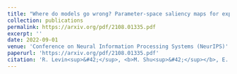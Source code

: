 ```yaml
---
title: "Where do models go wrong? Parameter-space saliency maps for explainability."
collection: publications
permalink: https://arxiv.org/pdf/2108.01335.pdf
excerpt: ''
date: 2022-09-01
venue: 'Conference on Neural Information Processing Systems (NeurIPS)'
paperurl: 'https://arxiv.org/pdf/2108.01335.pdf'
citation: 'R. Levin<sup>&#42;</sup>, <b>M. Shu<sup>&#42;</sup></b>, E. Borgnia<sup>&#42;</sup>, F. Huang, M. Goldblum, T. Goldstein, NeurIPS, 2022'
---
```

